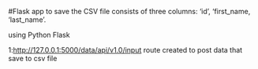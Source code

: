 #Flask app to save the CSV file consists of three columns: ‘id’, ‘first_name, ‘last_name’.

using Python Flask 

1:http://127.0.0.1:5000/data/api/v1.0/input
 route created to post data that save to csv file


